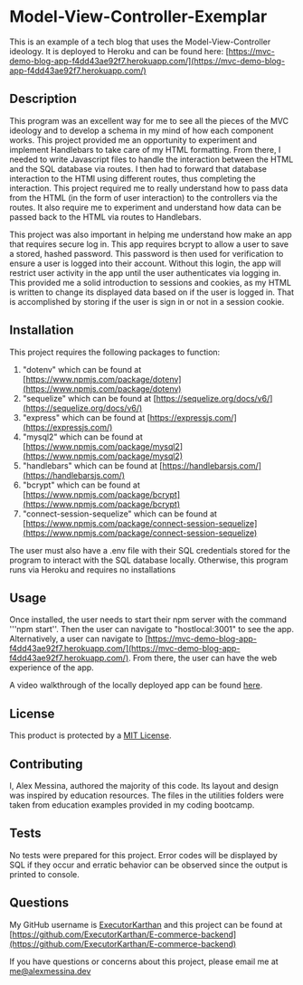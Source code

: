 # Model-View-Controller-Exemplar
This is an example of a tech blog that uses the Model-View-Controller ideology. It is deployed to Heroku and can be found here: [https://mvc-demo-blog-app-f4dd43ae92f7.herokuapp.com/](https://mvc-demo-blog-app-f4dd43ae92f7.herokuapp.com/)

## Description
This program was an excellent way for me to see all the pieces of the MVC ideology and to develop a schema in my mind of how each component works. This project provided me an opportunity to experiment and implement Handlebars to take care of my HTML formatting. From there, I needed to write Javascript files to handle the interaction between the HTML and the SQL database via routes. I then had to forward that database interaction to the HTMl using different routes, thus completing the interaction. This project required me to really understand how to pass data from the HTML (in the form of user interaction) to the controllers via the routes. It also require me to experiment and understand how data can be passed back to the HTML via routes to Handlebars. 

This project was also important in helping me understand how make an app that requires secure log in. This app requires bcrypt to allow a user to save a stored, hashed password. This password is then used for verification to ensure a user is logged into their account. Without this login, the app will restrict user activity in the app until the user authenticates via logging in. This provided me a solid introduction to sessions and cookies, as my HTML is written to change its displayed data based on if the user is logged in. That is accomplished by storing if the user is sign in or not in a session cookie. 


## Installation
This project requires the following packages to function:
1) "dotenv" which can be found at [https://www.npmjs.com/package/dotenv](https://www.npmjs.com/package/dotenv)
2) "sequelize" which can be found at [https://sequelize.org/docs/v6/](https://sequelize.org/docs/v6/)
3) "express" which can be found at [https://expressjs.com/](https://expressjs.com/) 
4) "mysql2" which can be found at [https://www.npmjs.com/package/mysql2](https://www.npmjs.com/package/mysql2)
5) "handlebars" which can be found at [https://handlebarsjs.com/](https://handlebarsjs.com/)
6) "bcrypt" which can be found at [https://www.npmjs.com/package/bcrypt](https://www.npmjs.com/package/bcrypt) 
6) "connect-session-sequelize" which can be found at [https://www.npmjs.com/package/connect-session-sequelize](https://www.npmjs.com/package/connect-session-sequelize)

The user must also have a .env file with their SQL credentials stored for the program to interact with the SQL database locally. Otherwise, this program runs via Heroku and requires no installations

## Usage
Once installed, the user needs to start their npm server with the command '''npm start''. Then the user can navigate to "hostlocal:3001" to see the app. Alternatively, a user can navigate to [https://mvc-demo-blog-app-f4dd43ae92f7.herokuapp.com/](https://mvc-demo-blog-app-f4dd43ae92f7.herokuapp.com/). From there, the user can have the web experience of the app. 

A video walkthrough of the locally deployed app can be found <a href="./assets/E-commerce-backend.mp4"> here</a>.

## License
This product is protected by a [MIT License](http://choosealicense.com/licenses/mit).

## Contributing
I, Alex Messina, authored the majority of this code. Its layout and design was inspired by education resources. The files in the utilities folders were taken from education examples provided in my coding bootcamp.

## Tests
No tests were prepared for this project. Error codes will be displayed by SQL if they occur and erratic behavior can be observed since the output is printed to console.

## Questions
My GitHub username is [ExecutorKarthan](https://github.com/ExecutorKarthan) and this project can be found at [https://github.com/ExecutorKarthan/E-commerce-backend](https://github.com/ExecutorKarthan/E-commerce-backend)

If you have questions or concerns about this project, please email me at me@alexmessina.dev
